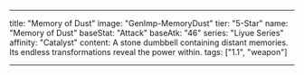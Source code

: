 ---

title: "Memory of Dust"
image: "GenImp-MemoryDust"
tier: "5-Star"
name: "Memory of Dust"
baseStat: "Attack"
baseAtk: "46"
series: "Liyue Series"
affinity: "Catalyst"
content: A stone dumbbell containing distant memories. Its endless transformations reveal the power within.
tags: ["1.1", "weapon"]

---